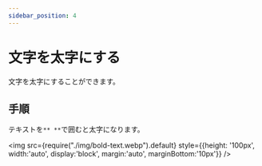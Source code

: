 ```yaml
---
sidebar_position: 4
---
```


# 文字を太字にする

文字を太字にすることができます。

## 手順

テキストを`** **`で囲むと太字になります。

<img src={require("./img/bold-text.webp").default}
     style={{height: '100px', width:'auto', display:'block', margin:'auto', marginBottom:'10px'}} />
